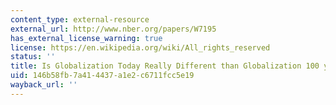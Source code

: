 ```yaml
---
content_type: external-resource
external_url: http://www.nber.org/papers/W7195
has_external_license_warning: true
license: https://en.wikipedia.org/wiki/All_rights_reserved
status: ''
title: Is Globalization Today Really Different than Globalization 100 years Ago?
uid: 146b58fb-7a41-4437-a1e2-c6711fcc5e19
wayback_url: ''
---
```

